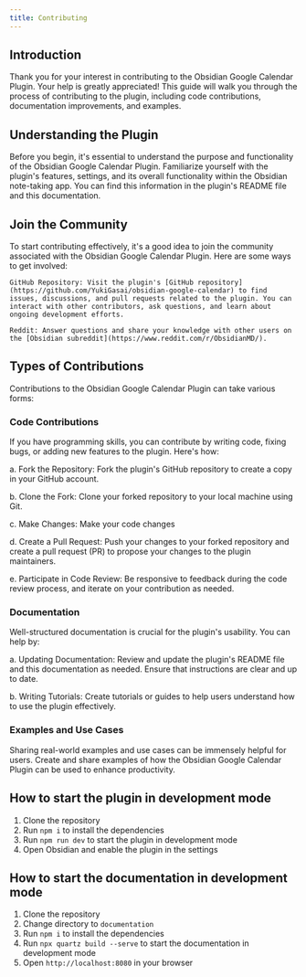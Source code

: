 ```yaml
---
title: Contributing
---
```


## Introduction

Thank you for your interest in contributing to the Obsidian Google Calendar Plugin. Your help is greatly appreciated! This guide will walk you through the process of contributing to the plugin, including code contributions, documentation improvements, and examples.

## Understanding the Plugin

Before you begin, it's essential to understand the purpose and functionality of the Obsidian Google Calendar Plugin. Familiarize yourself with the plugin's features, settings, and its overall functionality within the Obsidian note-taking app. You can find this information in the plugin's README file and this documentation.

## Join the Community

To start contributing effectively, it's a good idea to join the community associated with the Obsidian Google Calendar Plugin. Here are some ways to get involved:

    GitHub Repository: Visit the plugin's [GitHub repository](https://github.com/YukiGasai/obsidian-google-calendar) to find issues, discussions, and pull requests related to the plugin. You can interact with other contributors, ask questions, and learn about ongoing development efforts.

    Reddit: Answer questions and share your knowledge with other users on the [Obsidian subreddit](https://www.reddit.com/r/ObsidianMD/).

## Types of Contributions

Contributions to the Obsidian Google Calendar Plugin can take various forms:

### Code Contributions

If you have programming skills, you can contribute by writing code, fixing bugs, or adding new features to the plugin. Here's how:

a. Fork the Repository: Fork the plugin's GitHub repository to create a copy in your GitHub account.

b. Clone the Fork: Clone your forked repository to your local machine using Git.

c. Make Changes: Make your code changes

d. Create a Pull Request: Push your changes to your forked repository and create a pull request (PR) to propose your changes to the plugin maintainers.

e. Participate in Code Review: Be responsive to feedback during the code review process, and iterate on your contribution as needed.

### Documentation

Well-structured documentation is crucial for the plugin's usability. You can help by:

a. Updating Documentation: Review and update the plugin's README file and this documentation as needed. Ensure that instructions are clear and up to date.

b. Writing Tutorials: Create tutorials or guides to help users understand how to use the plugin effectively.

### Examples and Use Cases

Sharing real-world examples and use cases can be immensely helpful for users. Create and share examples of how the Obsidian Google Calendar Plugin can be used to enhance productivity.

## How to start the plugin in development mode

1. Clone the repository
2. Run `npm i` to install the dependencies
3. Run `npm run dev` to start the plugin in development mode
4. Open Obsidian and enable the plugin in the settings

## How to start the documentation in development mode

1. Clone the repository
2. Change directory to `documentation`
3. Run `npm i` to install the dependencies
4. Run `npx quartz build --serve` to start the documentation in development mode
5. Open `http://localhost:8080` in your browser
